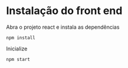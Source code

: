 # Instalação do front end

Abra o projeto react e instala as dependências 

```
npm install
```

Inicialize 

```
npm start
